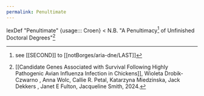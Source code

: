 ```yaml
---
permalink: Penultimate
---
```

lexDef "Penultimate" {usage::: Croen} < N.B. "A Penultimacy[^s] of Unfinished Doctoral Degrees"[^PenultimateCroen]

[^PenultimateCroen]: [[Candidate Genes Associated with Survival Following Highly Pathogenic Avian Influenza Infection in Chickens]], Wioleta Drobik-Czwarno , Anna Wolc, Callie R. Petal, Katarzyna Miedzinska, Jack Dekkers , Janet E Fulton, Jacqueline Smith, 2024.


[^s]: see [[SECOND]] to [[notBorges/aria-dne/LAST]]